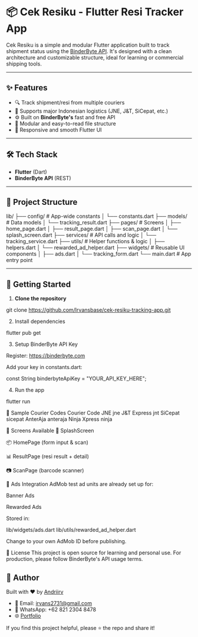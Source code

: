 # 📦 Cek Resiku - Flutter Resi Tracker App

Cek Resiku is a simple and modular Flutter application built to track shipment status using the [BinderByte API](https://binderbyte.com/). It's designed with a clean architecture and customizable structure, ideal for learning or commercial shipping tools.

---

## ✨ Features

- 🔍 Track shipment/resi from multiple couriers
- 🚚 Supports major Indonesian logistics (JNE, J&T, SiCepat, etc.)
- ⚙️ Built on **BinderByte's** fast and free API
- 🧩 Modular and easy-to-read file structure
- 📱 Responsive and smooth Flutter UI

---

## 🛠️ Tech Stack

- **Flutter** (Dart)
- **BinderByte API** (REST)

---

## 📂 Project Structure

lib/
├── config/ # App-wide constants
│ └── constants.dart
├── models/ # Data models
│ └── tracking_result.dart
├── pages/ # Screens
│ ├── home_page.dart
│ ├── result_page.dart
│ ├── scan_page.dart
│ └── splash_screen.dart
├── services/ # API calls and logic
│ └── tracking_service.dart
├── utils/ # Helper functions & logic
│ ├── helpers.dart
│ └── rewarded_ad_helper.dart
├── widgets/ # Reusable UI components
│ ├── ads.dart
│ └── tracking_form.dart
└── main.dart # App entry point


---

## 🔧 Getting Started

1. **Clone the repository**

git clone https://github.com/Irvansbase/cek-resiku-tracking-app.git


2. Install dependencies

flutter pub get


3. Setup BinderByte API Key

Register: https://binderbyte.com

Add your key in constants.dart:

const String binderbyteApiKey = "YOUR_API_KEY_HERE";


4. Run the app
 
flutter run

🧪 Sample Courier Codes
Courier	Code
JNE	jne
J&T Express	jnt
SiCepat	sicepat
AnterAja	anteraja
Ninja Xpress	ninja

📲 Screens Available
🏁 SplashScreen

📦 HomePage (form input & scan)

📊 ResultPage (resi result + detail)

📷 ScanPage (barcode scanner)

📢 Ads Integration
AdMob test ad units are already set up for:

Banner Ads

Rewarded Ads

Stored in:

lib/widgets/ads.dart
lib/utils/rewarded_ad_helper.dart


Change to your own AdMob ID before publishing.

🔐 License
This project is open source for learning and personal use.
For production, please follow BinderByte's API usage terms.

## 🙋 Author

Built with ❤️ by [Andriirv](https://github.com/Irvansbase)

- 📩 Email: irvans2731@gmail.com  
- 💬 WhatsApp: +62 821 2304 8478  
- 🌐 [Portfolio](https://andriirvansyah.vercel.app/)

If you find this project helpful, please ⭐ the repo and share it!
